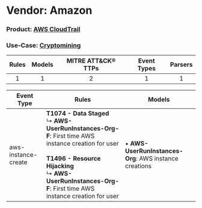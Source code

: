Vendor: Amazon
==============
### Product: [AWS CloudTrail](../ds_amazon_aws_cloudtrail.md)
### Use-Case: [Cryptomining](../../../../UseCases/uc_cryptomining.md)

| Rules | Models | MITRE ATT&CK® TTPs | Event Types | Parsers |
|:-----:|:------:|:------------------:|:-----------:|:-------:|
|   1   |   1    |         2          |      1      |    1    |

| Event Type          | Rules    | Models    |
| ---- | ---- | ---- |
| aws-instance-create | <b>T1074 - Data Staged</b><br> ↳ <b>AWS-UserRunInstances-Org-F</b>: First time AWS instance creation for user<br><br><b>T1496 - Resource Hijacking</b><br> ↳ <b>AWS-UserRunInstances-Org-F</b>: First time AWS instance creation for user |  • <b>AWS-UserRunInstances-Org</b>: AWS instance creations |